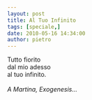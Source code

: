 ```yaml
---
layout: post
title: Al Tuo Infinito
tags: [speciale,]
date: 2010-05-16 14:34:00
author: pietro
---
```

Tutto fiorito<br/>dal mio adesso<br/>al tuo infinito.<br/><br/><span style="font-style: italic">A Martina, Exogenesis...</span>
